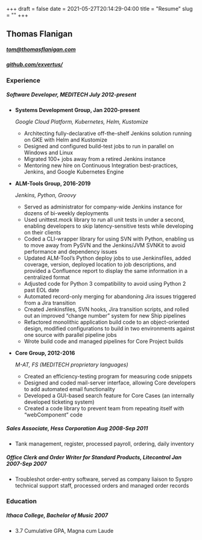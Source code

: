 +++ 
draft = false
date = 2021-05-27T20:14:29-04:00
title = "Resume"
slug = ""
+++

## Thomas Flanigan
##### [tom@thomasflanigan.com](mailto:tom@thomasflanigan.com)
##### [github.com/exvertus/](https://github.com/exvertus/)

### Experience
##### Software Developer, MEDITECH July 2012-present

* **Systems Development Group, Jan 2020-present**
  
  _Google Cloud Platform, Kubernetes, Helm, Kustomize_
  * Architecting fully-declarative off-the-shelf Jenkins solution running on GKE with Helm and Kustomize
  * Designed and configured build-test jobs to run in parallel on Windows and Linux
  * Migrated 100+ jobs away from a retired Jenkins instance
  * Mentoring new hire on Continuous Integration best-practices, Jenkins, and Google Kubernetes Engine

* **ALM-Tools Group, 2016-2019**

  _Jenkins, Python, Groovy_
  * Served as administrator for company-wide Jenkins instance for dozens of bi-weekly deployments
  * Used unittest.mock library to run all unit tests in under a second, enabling developers to skip latency-sensitive tests while developing on their clients
  * Coded a CLI-wrapper library for using SVN with Python, enabling us to move away from PySVN and the Jenkins/JVM SVNKit to avoid performance and dependency issues
  * Updated ALM-Tool’s Python deploy jobs to use Jenkinsfiles, added coverage, version, deployed location to job descriptions, and provided a Confluence report to display the same information in a centralized format
  * Adjusted code for Python 3 compatibility to avoid using Python 2 past EOL date
  * Automated record-only merging for abandoning Jira issues triggered from a Jira transition
  * Created Jenkinsfiles, SVN hooks, Jira transition scripts, and rolled out an improved “change number” system for new Ship pipelines
  * Refactored monolithic application build code to an object-oriented design, modified configurations to build in two environments against one source with parallel pipeline jobs
  * Wrote build code and managed pipelines for Core Project builds

* **Core Group, 2012-2016**

  _M-AT, FS (MEDITECH proprietary languages)_
  * Created an efficiency-testing program for measuring code snippets
  * Designed and coded mail-server interface, allowing Core developers to add automated email functionality
  * Developed a GUI-based search feature for Core Cases (an internally developed ticketing system)
  * Created a code library to prevent team from repeating itself with “webComponent” code

##### Sales Associate, Hess Corporation Aug 2008-Sep 2011
* Tank management, register, processed payroll, ordering, daily inventory
##### Office Clerk and Order Writer for Standard Products, Litecontrol Jan 2007-Sep 2007
* Troubleshot order-entry software, served as company liaison to Syspro technical support staff, processed orders and managed order records
### Education
##### Ithaca College, Bachelor of Music 2007
* 3.7 Cumulative GPA, Magna cum Laude
